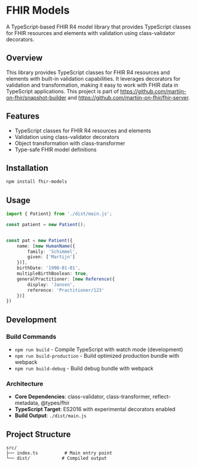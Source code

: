 # FHIR Models

A TypeScript-based FHIR R4 model library that provides TypeScript classes for FHIR resources and elements with validation using class-validator decorators.

## Overview

This library provides TypeScript classes for FHIR R4 resources and elements with built-in validation capabilities. 
It leverages decorators for validation and transformation, making it easy to work with FHIR data in TypeScript
applications. This project is part of https://github.com/martijn-on-fhir/snapshot-builder and https://github.com/martijn-on-fhir/fhir-server.

## Features

- TypeScript classes for FHIR R4 resources and elements
- Validation using class-validator decorators
- Object transformation with class-transformer
- Type-safe FHIR model definitions

## Installation

```bash
npm install fhir-models
```

## Usage

```typescript
import { Patient} from './dist/main.js';

const patient = new Patient();


const pat = new Patient({
    name: [new HumanName({
        family: 'Schimmel',
        given: ['Martijn']
    })],
    birthDate: '1990-01-01',
    multipleBirthBoolean: true,
    generalPractitioner: [new Reference({
        display: 'Jansen',
        reference: 'Practitioner/123'
    })]
})
```

## Development

### Build Commands

- `npm run build` - Compile TypeScript with watch mode (development)
- `npm run build-production` - Build optimized production bundle with webpack
- `npm run build-debug` - Build debug bundle with webpack

### Architecture

- **Core Dependencies**: class-validator, class-transformer, reflect-metadata, @types/fhir
- **TypeScript Target**: ES2016 with experimental decorators enabled
- **Build Output**: `./dist/main.js`

## Project Structure

```
src/
├── index.ts          # Main entry point
└── dist/            # Compiled output
```
